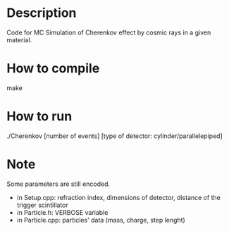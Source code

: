 # Description
Code for MC Simulation of Cherenkov effect by cosmic rays in a given material.

# How to compile
make

# How to run
./Cherenkov [number of events] [type of detector: cylinder/parallelepiped]

# Note
Some parameters are still encoded.
* in Setup.cpp: refraction index, dimensions of detector, distance of the trigger scintillator
* in Particle.h: VERBOSE variable
* in Particle.cpp: particles' data (mass, charge, step lenght)
